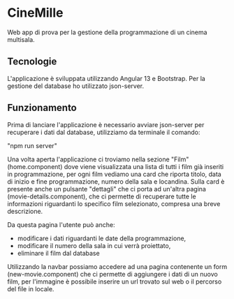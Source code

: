 # CineMille
Web app di prova per la gestione della programmazione di un cinema multisala.

## Tecnologie
L'applicazione è sviluppata utilizzando Angular 13 e Bootstrap.
Per la gestione del database ho utilizzato json-server.

## Funzionamento
Prima di lanciare l'applicazione è necessario avviare json-server per recuperare i dati dal database,
utilizziamo da terminale il comando:

"npm run server"

Una volta aperta l'applicazione ci troviamo nella sezione "Film" (home.component) dove viene visualizzata una lista
di tutti i film già inseriti in programmazione, per ogni film vediamo una card che riporta titolo, data di inizio e fine programmazione,
numero della sala e locandina.
Sulla card è presente anche un pulsante "dettagli" che ci porta ad un'altra pagina (movie-details.component),
che ci permette di recuperare tutte le informazioni riguardanti lo specifico film selezionato, compresa una breve descrizione.

Da questa pagina l'utente può anche:
- modificare i dati riguardanti le date della programmazione,
- modificare il numero della sala in cui verrà proiettato,
- eliminare il film dal database

Utilizzando la navbar possiamo accedere ad una pagina contenente un form (new-movie.component) che ci permette di aggiungere i dati di un nuovo film,
per l'immagine è possibile inserire un url trovato sul web o il percorso del file in locale.